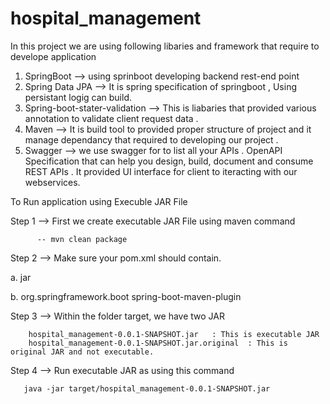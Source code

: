 # hospital_management

In this project we  are using following libaries and framework that require to develope application

1) SpringBoot --> using sprinboot developing backend  rest-end point
2) Spring Data JPA --> It is spring specification of springboot , Using  persistant logig can build.
3) Spring-boot-stater-validation -->  This is liabaries that provided various annotation to validate client request data . 
4) Maven   --> It is build tool to provided proper structure of project and it manage dependancy that required to developing our project .
5) Swagger --> we use swagger for to list all your APIs . OpenAPI Specification that can help you design, build, document and consume REST APIs . It provided UI                     interface for client to iteracting with our webservices.



To Run application using Execuble JAR File 


Step 1 --> First we create executable JAR File using maven command 
            
          -- mvn clean package


Step 2  --> Make sure your pom.xml should contain.

   a. <packaging>jar</packaging>

   b. <plugin>
     <groupId>org.springframework.boot</groupId>
     <artifactId>spring-boot-maven-plugin</artifactId>
     </plugin>
     
 Step 3 -->    Within the folder target, we have two JAR

        hospital_management-0.0.1-SNAPSHOT.jar   : This is executable JAR
        hospital_management-0.0.1-SNAPSHOT.jar.original  : This is original JAR and not executable. 
        
   Step 4 -->  Run executable JAR as using this command 

       java -jar target/hospital_management-0.0.1-SNAPSHOT.jar
 
